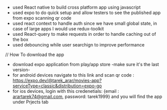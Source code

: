 - used React native to build cross platform app using javascript
- used expo to do quick setup and allow testers to see the published app from expo scanning qr code
- used react context to handle auth since we have small global state, in case of large apps I would use redux-toolkit
- used React-query to make requests in order to handle caching out of the box
- used debouncing while user searchign to improve performance

// How To download the app

- download expo application from play/app store -make sure it's the last version-
- for android devices navigate to this link and scan qr code : https://expo.dev/@tarek_arar/movies-app?serviceType=classic&distribution=expo-go
- for ios devices, login with this credenetials: {email : arartarek74@gmail.com, password: tarek1999} and you will find the app under Prjects tab
